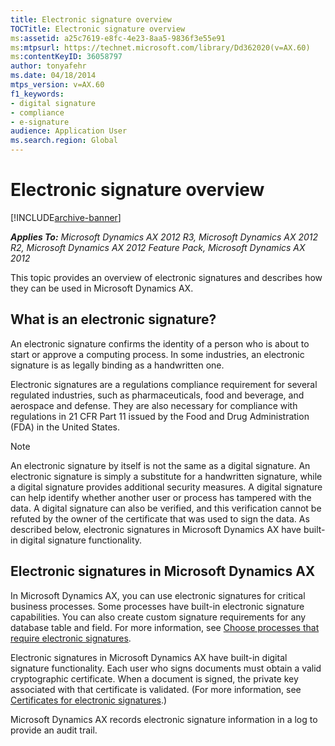 ```yaml
---
title: Electronic signature overview
TOCTitle: Electronic signature overview
ms:assetid: a25c7619-e8fc-4e23-8aa5-9836f3e55e91
ms:mtpsurl: https://technet.microsoft.com/library/Dd362020(v=AX.60)
ms:contentKeyID: 36058797
author: tonyafehr
ms.date: 04/18/2014
mtps_version: v=AX.60
f1_keywords:
- digital signature
- compliance
- e-signature
audience: Application User
ms.search.region: Global
---
```


# Electronic signature overview 


[!INCLUDE[archive-banner](includes/archive-banner.md)]


_**Applies To:** Microsoft Dynamics AX 2012 R3, Microsoft Dynamics AX 2012 R2, Microsoft Dynamics AX 2012 Feature Pack, Microsoft Dynamics AX 2012_

This topic provides an overview of electronic signatures and describes how they can be used in Microsoft Dynamics AX.

## What is an electronic signature?

An electronic signature confirms the identity of a person who is about to start or approve a computing process. In some industries, an electronic signature is as legally binding as a handwritten one.

Electronic signatures are a regulations compliance requirement for several regulated industries, such as pharmaceuticals, food and beverage, and aerospace and defense. They are also necessary for compliance with regulations in 21 CFR Part 11 issued by the Food and Drug Administration (FDA) in the United States.


> [!NOTE]
> <P>An electronic signature by itself is not the same as a digital signature. An electronic signature is simply a substitute for a handwritten signature, while a digital signature provides additional security measures. A digital signature can help identify whether another user or process has tampered with the data. A digital signature can also be verified, and this verification cannot be refuted by the owner of the certificate that was used to sign the data. As described below, electronic signatures in Microsoft Dynamics AX have built-in digital signature functionality.</P>



## Electronic signatures in Microsoft Dynamics AX

In Microsoft Dynamics AX, you can use electronic signatures for critical business processes. Some processes have built-in electronic signature capabilities. You can also create custom signature requirements for any database table and field. For more information, see [Choose processes that require electronic signatures](choose-processes-that-require-electronic-signatures.md).

Electronic signatures in Microsoft Dynamics AX have built-in digital signature functionality. Each user who signs documents must obtain a valid cryptographic certificate. When a document is signed, the private key associated with that certificate is validated. (For more information, see [Certificates for electronic signatures](certificates-for-electronic-signatures.md).)

Microsoft Dynamics AX records electronic signature information in a log to provide an audit trail.

  


